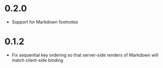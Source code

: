 # 0.2.0

* Support for Markdown footnotes

# 0.1.2

* Fix sequential key ordering so that server-side renders
  of Markdown will match client-side binding
